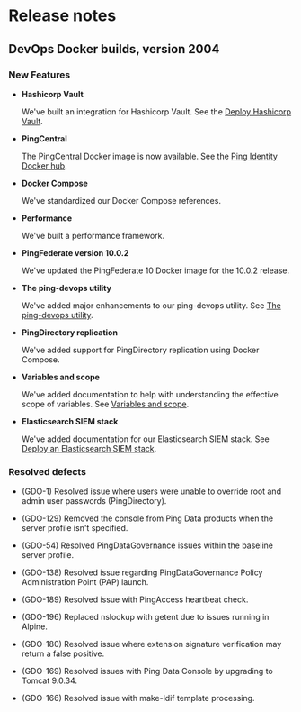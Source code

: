 # Release notes
## DevOps Docker builds, version 2004

### New Features

- **Hashicorp Vault**

  We've built an integration for Hashicorp Vault. See the [Deploy Hashicorp Vault](https://pingidentity-devops.gitbook.io/devops/deploy/deployvault).
  
- **PingCentral**

  The PingCentral Docker image is now available. See the [Ping Identity Docker hub](https://hub.docker.com/r/pingidentity/pingcentral).
  
- **Docker Compose**

  We've standardized our Docker Compose references.
  
- **Performance**

  We've built a performance framework.
  
- **PingFederate version 10.0.2**

  We've updated the PingFederate 10 Docker image for the 10.0.2 release.
   
- **The ping-devops utility**

  We've added major enhancements to our ping-devops utility. See [The ping-devops utility](https://pingidentity-devops.gitbook.io/devops/devopsutils/pingdevopsutil).
  
- **PingDirectory replication**

  We've added support for PingDirectory replication using Docker Compose.
  
- **Variables and scope**

  We've added documentation to help with understanding the effective scope of variables. See [Variables and scope](https://pingidentity-devops.gitbook.io/devops/config/variablescoping).

- **Elasticsearch SIEM stack**
    
  We've added documentation for our Elasticsearch SIEM stack. See [Deploy an Elasticsearch SIEM stack](https://pingidentity-devops.gitbook.io/devops/deploy/deploycompose/deploysiemstack). 

### Resolved defects

* (GDO-1) Resolved issue where users were unable to override root and admin user passwords (PingDirectory).

* (GDO-129) Removed the console from Ping Data products when the server profile isn't specified.

* (GDO-54) Resolved PingDataGovernance issues within the baseline server profile.

* (GDO-138) Resolved issue regarding PingDataGovernance Policy Administration Point (PAP) launch.

* (GDO-189) Resolved issue with PingAccess heartbeat check.

* (GDO-196) Replaced nslookup with getent due to issues running in Alpine.

* (GDO-180) Resolved issue where extension signature verification may return a false positive.

* (GDO-169) Resolved issues with Ping Data Console by upgrading to Tomcat 9.0.34.

* (GDO-166) Resolved issue with make-ldif template processing.
  
<!-- ### Changed

- (GDO-97) Removed WebConsole HTTP servlet from the baseline server profile. See [the pingidentity-server-profiles repo](https://github.com/pingidentity/pingidentity-server-profiles/tree/master/baseline).

### Qualified

- (GDO-42) Verified the ability to run our Docker containers as a non-root user. See [Securing the containers](https://pingidentity-devops.gitbook.io/devops/config/securecontainers). -->
